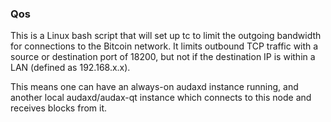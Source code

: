 ### Qos ###

This is a Linux bash script that will set up tc to limit the outgoing bandwidth for connections to the Bitcoin network. It limits outbound TCP traffic with a source or destination port of 18200, but not if the destination IP is within a LAN (defined as 192.168.x.x).

This means one can have an always-on audaxd instance running, and another local audaxd/audax-qt instance which connects to this node and receives blocks from it.
